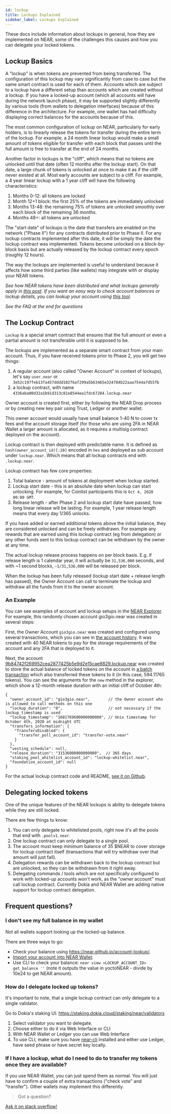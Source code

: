 ```yaml
---
id: lockup
title: Lockups Explained
sidebar_label: Lockups Explained
---
```


These docs include information about lockups in general, how they are implemented on NEAR, some of the challenges this causes and how you can delegate your locked tokens.


## Lockup Basics

A "lockup" is when tokens are prevented from being transferred. The configuration of this lockup may vary significantly from case to case but the same smart contract is used for each of them. Accounts which are subject to a lockup have a different setup than accounts which are created without a lockup. If you have a locked-up account (which all accounts will have during the network launch phase), it may be supported slightly differently by various tools (from wallets to delegation interfaces) because of this difference in the architecture.  For example, one wallet has had difficulty displaying correct balances for the accounts because of this.

The most common configuration of lockup on NEAR, particularly for early holders, is to linearly release the tokens for transfer during the entire term of the lockup. For example, a 24 month linear lockup would make a small amount of tokens eligible for transfer with each block that passes until the full amount is free to transfer at the end of 24 months.

Another factor in lockups is the "cliff", which means that no tokens are unlocked until that date (often 12 months after the lockup start).  On that date, a large chunk of tokens is unlocked at once to make it as if the cliff never existed at all.  Most early accounts are subject to a cliff. For example, a 4 year linear lockup with a 1 year cliff will have the following characteristics:

1. Months 0-12: all tokens are locked
2. Month 12+1 block: the first 25% of the tokens are immediately unlocked
3. Months 13-48: the remaining 75% of tokens are unlocked smoothly over each block of the remaining 36 months.
4. Months 48+: all tokens are unlocked

The "start date" of lockups is the date that transfers are enabled on the network ("Phase II") for any contracts distributed prior to Phase II.  For any lockup contracts implemented after this date, it will be simply the date the lockup contract was implemented. Tokens become unlocked on a block-by-block basis but are actually released by the lockup contract every epoch (roughly 12 hours).

The way the lockups are implemented is useful to understand because it affects how some third parties (like wallets) may integrate with or display your NEAR tokens.

*See how NEAR tokens have been distributed and what lockups generally apply in [this post](https://near.org/blog/near-token-supply-and-distribution/).  If you want an easy way to check account balances or lockup details, you can lookup your account using [this tool](https://near.github.io/account-lookup).*

*See the FAQ at the end for questions*



## The Lockup Contract

`Lockup` is a special smart contract that ensures that the full amount or even a partial amount is not transferable until it is supposed to be.

The lockups are implemented as a separate smart contract from your main account. Thus, if you have received tokens prior to Phase 2, you will get two things:

1. A regular account (also called "Owner Account" in context of lockups), let's say `user.near` or `3e52c197feb13fa457dddd102f6af299a5b63465e324784b22aaa7544a7d55fb`
2. a lockup contract, with name `4336aba00d32a1b91d313c81e8544ea1fdc67284.lockup.near`

Owner account is created first, either by following the NEAR Drop process or by creating new key pair using Trust, Ledger or another wallet.

This owner account would usually have small balance 1-40 N to cover tx fees and the account storage itself (for those who are using 2FA in NEAR Wallet a larger amount is allocated, as it requires a multisig contract deployed on the account).

Lockup contract is then deployed with predictable name. It is defined as `hash(owner_account_id)[:20]` encoded in `hex` and deployed as sub account under `lockup.near`. Which means that all lockup contracts end with `.lockup.near`.

Lockup contract has few core properties:

1. Total balance - amount of tokens at deployment when lockup started.
2. Lockup start date - this is an absolute date when lockup can start unlocking. For example, for Coinlist participants this is `Oct 4, 2020 00:00 GMT`.
3. Release length - after Phase 2 and lockup start date have passed, how long linear release will be lasting. For example, 1 year release length means that every day 1/365 unlocks.
 
If you have added or earned additional tokens above the initial balance, they are considered unlocked and can be freely withdrawn. For example any rewards that are earned using this lockup contract (eg from delegation) or any other funds sent to this lockup contract can be withdrawn by the owner at any time.

The actual lockup release process happens on per block basis. E.g. if release length is 1 calendar year, it will actually be `31,536,000` seconds, and with ~1 second blocks, `~1/31,536,000` will be released per block.

When the lockup has been fully released (lockup start date + release length has passed), the Owner Account can call to terminate the lockup and withdraw all the funds from it to the owner account.


### An Example

You can see examples of account and lockup setups in the [NEAR Explorer](https://explorer.mainnet.near.org).  For example, this randomly chosen account gio3gio.near was created in several steps:

First, the Owner Account `gio3gio.near` was created and configured using several transactions, which you can see in [the account history](https://explorer.mainnet.near.org/accounts/gio3gio.near). It was created with 40 NEAR tokens to pay for the storage requirements of the account and any 2FA that is deployed to it.

Next, the account [9b84742f269952cea2877425b5e9d2e15cae8829.lockup.near](https://explorer.mainnet.near.org/accounts/9b84742f269952cea2877425b5e9d2e15cae8829.lockup.near) was created to store the actual balance of locked tokens on the account in [a batch transaction](https://explorer.mainnet.near.org/transactions/Eer14Fih17TRjpiF8PwWfVKNTB57vXnNJsDW93iqc2Ui) which also transferred these tokens to it (in this case, 594.11765 tokens).  You can see the arguments for the `new` method in the explorer, which show a 12-month release duration with an initial cliff of October 4th:

```
{
  "owner_account_id": "gio3gio.near",        // the Owner account who is allowed to call methods on this one
  "lockup_duration": "0",                    // not necessary if the lockup_timestamp is used
  "lockup_timestamp": "1601769600000000000", // Unix timestamp for October 4th, 2020 at midnight UTC
  "transfers_information": {
    "TransfersDisabled": {
      "transfer_poll_account_id": "transfer-vote.near"
    }
  },
  "vesting_schedule": null,
  "release_duration": "31536000000000000",  // 365 days
  "staking_pool_whitelist_account_id": "lockup-whitelist.near",
  "foundation_account_id": null
}
```

For the actual lockup contract code and README, [see it on Github](https://github.com/near/core-contracts/tree/master/lockup).


## Delegating locked tokens

One of the unique features of the NEAR lockups is ability to delegate tokens while they are still locked.

There are few things to know:
1. You can only delegate to whitelisted pools, right now it's all the pools that end with `.poolv1.near`.
2. One lockup contract can only delegate to a single pool.
3. The account must keep minimum balance of 35 $NEAR to cover storage for lockup contract itself (transactions that will try withdraw over that amount will just fail).
4. Delegation rewards can be withdrawn back to the lockup contract but are unlocked, so they can be withdrawn from it right away.
5. Delegating commands / tools which are not specifically configured to work with locked-up accounts won't work, as the "owner account" must call lockup contract. Currently Dokia and NEAR Wallet are adding native support for lockup contract delegation.


## Frequent questions?

### I don't see my full balance in my wallet

Not all wallets support looking up the locked-up balance.

There are three ways to go:
 - Check your balance using https://near.github.io/account-lookup/.
 - [Import your account into NEAR Wallet](token-custody#importing-accounts-from-other-wallets).
 - Use CLI to check your balance: `near view <LOCKUP_ACCOUNT_ID> get_balance ''` (note it outputs the value in yoctoNEAR - divide by 10e24 to get NEAR amount).

### How do I delegate locked up tokens?

It's important to note, that a single lockup contract can only delegate to a single validator.

Go to Dokia's staking UI: https://staking.dokia.cloud/staking/near/validators

1. Select validator you want to delegate.
2. Choose either to do it via Web Interface or CLI
3. With NEAR Wallet or Ledger you can use Web Interface
4. To use CLI, make sure you have [near-cli](https://github.com/near/near-cli) installed and either use Ledger, have seed phrase or have secret key locally.

### If I have a lockup, what do I need to do to transfer my tokens once they are available? 

If you use NEAR Wallet, you can just spend them as normal. You will just have to confirm a couple of extra transactions ("check vote" and "transfer").  Other wallets may implement this differently.

>Got a question?
<a href="https://stackoverflow.com/questions/tagged/nearprotocol">
  <h8> Ask it on stack overflow! </h8>
</a>
